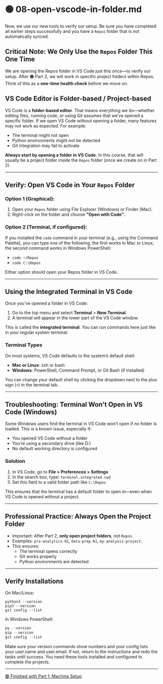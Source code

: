 # 🟢 08-open-vscode-in-folder.md

Now, we use our new tools to verify our setup.
Be sure you have completed all earlier steps successfully and you have a `Repos` folder that is not automatically synced.

## Critical Note: We Only Use the `Repos` Folder This One Time
We are opening the Repos folder in VS Code just this once—to verify our setup.
After 🟠 Part 2, we will work in specific project folders within Repos.
Think of this as a **one-time health check** before we move on.

## VS Code Editor is Folder-based / Project-based 

VS Code is a **folder-based editor**. 
That means everything we do—whether editing files, running code, or using Git assumes that we’ve opened a specific folder.
If we open VS Code without opening a folder, many features may not work as expected. For example:

- The terminal might not open
- Python environments might not be detected
- Git integration may fail to activate

**Always start by opening a folder in VS Code.** 
In this course, that will usually be a project folder inside the `Repos` folder (once we create on in Part 2).

---

## Verify: Open VS Code in Your `Repos` Folder

### Option 1 (Graphical):

1. Open your `Repos` folder using File Explorer (Windows) or Finder (Mac).
2. Right-click on the folder and choose **"Open with Code"**.

### Option 2 (Terminal, if configured):

If you installed the `code` command in your terminal (e.g., using the Command Palette), you can type one of the following, the first works in Mac or Linux, the second command works in Windows PowerShell:

- `code ~/Repos`
- `code C:\Repos`

Either option should open your Repos folder in VS Code.

---

## Using the Integrated Terminal in VS Code

Once you’ve opened a folder in VS Code:

1. Go to the top menu and select **Terminal** > **New Terminal**.
2. A terminal will appear in the lower part of the VS Code window.

This is called the **integrated terminal**. You can run commands here just like in your regular system terminal.

### Terminal Types

On most systems, VS Code defaults to the system’s default shell:

- **Mac or Linux**: zsh or bash
- **Windows**: PowerShell, Command Prompt, or Git Bash (if installed)

You can change your default shell by clicking the dropdown next to the plus sign (`+`) in the terminal tab.

---

## Troubleshooting: Terminal Won’t Open in VS Code (Windows)

Some Windows users find the terminal in VS Code won’t open if no folder is loaded. This is a known issue, especially if:

- You opened VS Code without a folder
- You’re using a secondary drive (like D:\)
- No default working directory is configured

### Solution

1. In VS Code, go to **File > Preferences > Settings**
2. In the search box, type: `terminal.integrated.cwd`
3. Set this field to a valid folder path like `C:\Repos`

This ensures that the terminal has a default folder to open in—even when VS Code is opened without a project.

---

## Professional Practice: Always Open the Project Folder

- Important: After Part 2, **only open project folders**, not `Repos`.
- Examples: `pro-analytics-01`, `data-prep-01`, `my-analysis-project`.
- This ensures:
    - The terminal opens correctly
    - Git works properly
    - Python environments are detected

---

## Verify Installations

On Mac/Linux:

```shell
python3 --version
pip3 --version
git config --list
```

In Windows PowerShell:

```powershell
py --version
pip --version
git config --list
```

Make sure your version commands show numbers and your config lists your user.name and user.email.
If not, return to the instructions and redo the tasks until success. 
You need these tools installed and configured to complete the projects. 

---

[🟢 Finished with Part 1: Machine Setup](MACHINE-SETUP.md)


